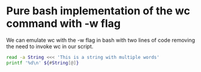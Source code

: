 # Pure bash implementation of the wc command with -w flag

We can emulate wc with the -w flag in bash with two lines of code removing the need to invoke wc in our script.

```bash
read -a String <<< 'This is a string with multiple words'
printf '%d\n' ${#String[@]}
```

